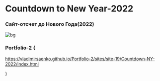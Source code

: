 # Countdown to New Year-2022
 
### Сайт-отсчет до Нового Года(2022)

![bg](https://user-images.githubusercontent.com/56477695/125449097-4b3b44e0-602e-4157-8010-b3cfecea7c43.jpg)

### Portfolio-2 {

https://vladimirsaenko.github.io/Portfolio-2/sites/site-19/Countdown-NY-2022/index.html

}
